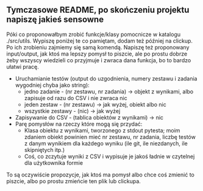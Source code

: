 ## Tymczasowe README, po skończeniu projektu napiszę jakieś sensowne

Póki co proponowałbym zrobić funkcje/klasy pomocnicze w katalogu ./src/utils. Wypiszę poniżej te co pamiętam, dodam też później na clickup. Po ich zrobieniu zajmiemy się samą komendą. Napiszę też proponowany input/output, jak ktoś ma lepszy pomysł to piszcie, ale po prostu dobrze żeby wszyscy wiedzieli co przyjmuje i zwraca dana funkcja, bo to bardzo ułatwi pracę.

* Uruchamianie testów (output do uzgodnienia, numery zestawu i zadania wygodniej chyba jako string):
  * jedno zadanie - (nr zestawu, nr zadania) -> objekt z wynikami, albo zapisuje od razu do CSV i nie zwraca nic
  * jeden zestaw - (nr zestawu) -> jak wyżej, obiekt albo nic
  * wszystkie zestawy - (nic) -> jak wyżej
* Zapisywanie do CSV - (tablica obiektów z wynikami) -> nic
* Parę pomysłów na rzeczy które mogą się przydać:
  * Klasa obiektu z wynikami, tworzonego z stdout pytesta; moim zdaniem obiekt powinien mieć nr zestawu, nr zadania, liczbę testów z danym wynikiem dla każdego wyniku (ile git, ile niezdanych, ile skipniętych itp.)
  * Coś, co zczytuje wyniki z CSV i wypisuje je jakoś ładnie w czytelnej dla użytkownika formie

To są oczywiście propozycje, jak ktoś ma pomysł albo chce coś zmienić to piszcie, albo po prostu zmieńcie ten plik lub clickupa.